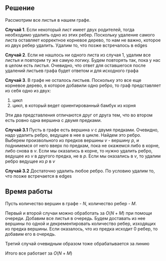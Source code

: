 ## Решение
Рассмотрим все листья в нашем графе. 

**Случай 1**. Если некоторый лист имеет двух родителей, тогда необходимо удалить одно из этих ребер. Поскольку удаление самого листа оставляет корректное корневое дерево, то нам не важно, которое из двух ребер удалить. Удалим то, что позже встречалось в edges

**Случай 2**. Если не нашлось ни одного листа из случая 1, удалим все листья и повторим ту же самую логику. Будем повторять так, пока у нас в целом есть листья. Очевидно, что ответ для оставшегося после удалений листьев графа будет ответом и для исходного графа

**Случай 3**. В графе не осталось листьев. Поскольку это все еще корневое дерево, в которое добавили одно ребро, то граф представляет из себя одно из двух:
1) цикл
2) цикл, в который ведет ориентированный бамбук из корня

Эти два представления отличаются друг от друга тем, что во втором есть ровно одна вершина с двумя предками. 

**Случай 3.1** Пусть в графе есть вершина $v$ с двумя предками. Очевидно, надо удалить ребро, ведущее в нее в цикле. Найдем это ребро. Выберем произвольного из предков вершины $v$ - вершину $p$, и поднимемся от него вверх по предкам, пока не окажемся либо в корне, либо снова в $v$. Если мы оказались в корне, то нужно удалить ребро, ведущее из $v$ в другого предка, не в $p$. Если мы оказались в $v$, то удалим ребро ведущее из $p$ в $v$

**Случай 3.2** Достаточно удалить любое ребро. По условию удалим то, что позже встречается в edges


## Время работы
Пусть количество вершин в графе - $N$, количество ребер - $M$.

Первый и второй случаи можно обработать за $O(N + M)$ при помощи очереди. Добавим все листья в очередь. Будем доставать из нее вершины по одной и декрементировать количество ребер, изходящих из предка вершины. Если оказалось, что из предка исходит 0 ребер, то добавим его в очередь. 

Третий случай очевидным образом тоже обрабатывается за линию

Итого все работает за $O(N + M)$